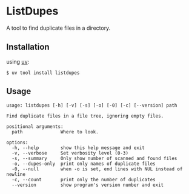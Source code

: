 # ListDupes

A tool to find duplicate files in a directory.

## Installation

using [uv](https://astral.sh/uv):

    $ uv tool install listdupes

## Usage

```
usage: listdupes [-h] [-v] [-s] [-o] [-0] [-c] [--version] path

Find duplicate files in a file tree, ignoring empty files.

positional arguments:
  path              Where to look.

options:
  -h, --help        show this help message and exit
  -v, --verbose     Set verbosity level (0-3)
  -s, --summary     Only show number of scanned and found files
  -o, --dupes-only  print only names of duplicate files
  -0, --null        when -o is set, end lines with NUL instead of newline
  -c, --count       print only the number of duplicates
  --version         show program's version number and exit
```
